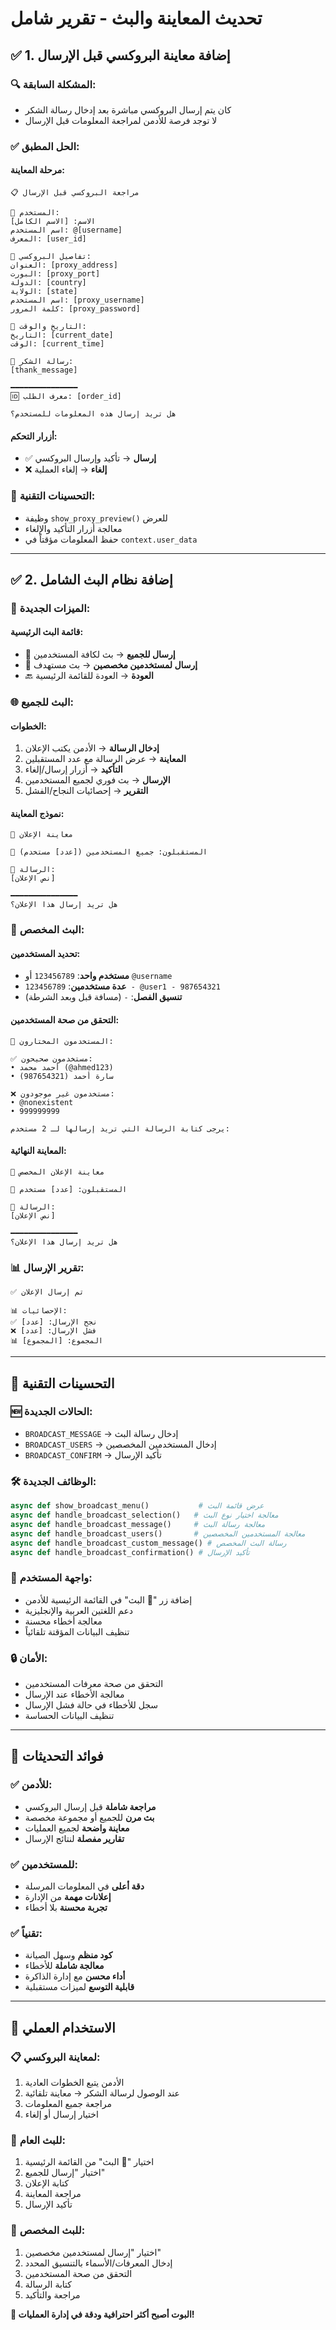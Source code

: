 # تحديث المعاينة والبث - تقرير شامل

## ✅ 1. إضافة معاينة البروكسي قبل الإرسال

### 🔍 المشكلة السابقة:
- كان يتم إرسال البروكسي مباشرة بعد إدخال رسالة الشكر
- لا توجد فرصة للأدمن لمراجعة المعلومات قبل الإرسال

### ✅ الحل المطبق:

#### مرحلة المعاينة:
```
📋 مراجعة البروكسي قبل الإرسال

👤 المستخدم:
الاسم: [الاسم الكامل]
اسم المستخدم: @[username]
المعرف: [user_id]

🔐 تفاصيل البروكسي:
العنوان: [proxy_address]
البورت: [proxy_port]
الدولة: [country]
الولاية: [state]
اسم المستخدم: [proxy_username]
كلمة المرور: [proxy_password]

📅 التاريخ والوقت:
التاريخ: [current_date]
الوقت: [current_time]

💬 رسالة الشكر:
[thank_message]

━━━━━━━━━━━━━━━
🆔 معرف الطلب: [order_id]

هل تريد إرسال هذه المعلومات للمستخدم؟
```

#### أزرار التحكم:
- ✅ **إرسال** → تأكيد وإرسال البروكسي
- ❌ **إلغاء** → إلغاء العملية

### 🔧 التحسينات التقنية:
- وظيفة `show_proxy_preview()` للعرض
- معالجة أزرار التأكيد والإلغاء
- حفظ المعلومات مؤقتاً في `context.user_data`

---

## ✅ 2. إضافة نظام البث الشامل

### 📢 الميزات الجديدة:

#### قائمة البث الرئيسية:
- 📢 **إرسال للجميع** → بث لكافة المستخدمين
- 👥 **إرسال لمستخدمين مخصصين** → بث مستهدف
- 🔙 **العودة** → العودة للقائمة الرئيسية

### 🌐 البث للجميع:

#### الخطوات:
1. **إدخال الرسالة** → الأدمن يكتب الإعلان
2. **المعاينة** → عرض الرسالة مع عدد المستقبلين
3. **التأكيد** → أزرار إرسال/إلغاء
4. **الإرسال** → بث فوري لجميع المستخدمين
5. **التقرير** → إحصائيات النجاح/الفشل

#### نموذج المعاينة:
```
📢 معاينة الإعلان

👥 المستقبلون: جميع المستخدمين ([عدد] مستخدم)

📝 الرسالة:
[نص الإعلان]

━━━━━━━━━━━━━━━
هل تريد إرسال هذا الإعلان؟
```

### 👥 البث المخصص:

#### تحديد المستخدمين:
- **مستخدم واحد**: `123456789` أو `@username`
- **عدة مستخدمين**: `123456789 - @user1 - 987654321`
- **تنسيق الفصل**: ` - ` (مسافة قبل وبعد الشرطة)

#### التحقق من صحة المستخدمين:
```
👥 المستخدمون المختارون:

✅ مستخدمون صحيحون:
• أحمد محمد (@ahmed123)
• سارة أحمد (987654321)

❌ مستخدمون غير موجودون:
• @nonexistent
• 999999999

يرجى كتابة الرسالة التي تريد إرسالها لـ 2 مستخدم:
```

#### المعاينة النهائية:
```
📢 معاينة الإعلان المخصص

👥 المستقبلون: [عدد] مستخدم

📝 الرسالة:
[نص الإعلان]

━━━━━━━━━━━━━━━
هل تريد إرسال هذا الإعلان؟
```

### 📊 تقرير الإرسال:
```
✅ تم إرسال الإعلان

📊 الإحصائيات:
✅ نجح الإرسال: [عدد]
❌ فشل الإرسال: [عدد]  
📊 المجموع: [المجموع]
```

---

## 🔧 التحسينات التقنية

### 🆕 الحالات الجديدة:
- `BROADCAST_MESSAGE` → إدخال رسالة البث
- `BROADCAST_USERS` → إدخال المستخدمين المخصصين
- `BROADCAST_CONFIRM` → تأكيد الإرسال

### 🛠️ الوظائف الجديدة:
```python
async def show_broadcast_menu()           # عرض قائمة البث
async def handle_broadcast_selection()   # معالجة اختيار نوع البث
async def handle_broadcast_message()     # معالجة رسالة البث
async def handle_broadcast_users()       # معالجة المستخدمين المخصصين
async def handle_broadcast_custom_message() # رسالة البث المخصص
async def handle_broadcast_confirmation() # تأكيد الإرسال
```

### 📱 واجهة المستخدم:
- إضافة زر "📢 البث" في القائمة الرئيسية للأدمن
- دعم اللغتين العربية والإنجليزية
- معالجة أخطاء محسنة
- تنظيف البيانات المؤقتة تلقائياً

### 🔒 الأمان:
- التحقق من صحة معرفات المستخدمين
- معالجة الأخطاء عند الإرسال
- سجل للأخطاء في حالة فشل الإرسال
- تنظيف البيانات الحساسة

---

## 🎯 فوائد التحديثات

### ✅ للأدمن:
- **مراجعة شاملة** قبل إرسال البروكسي
- **بث مرن** للجميع أو مجموعة مخصصة
- **معاينة واضحة** لجميع العمليات
- **تقارير مفصلة** لنتائج الإرسال

### ✅ للمستخدمين:
- **دقة أعلى** في المعلومات المرسلة
- **إعلانات مهمة** من الإدارة
- **تجربة محسنة** بلا أخطاء

### ✅ تقنياً:
- **كود منظم** وسهل الصيانة
- **معالجة شاملة** للأخطاء
- **أداء محسن** مع إدارة الذاكرة
- **قابلية التوسع** لميزات مستقبلية

---

## 🚀 الاستخدام العملي

### 📋 لمعاينة البروكسي:
1. الأدمن يتبع الخطوات العادية
2. عند الوصول لرسالة الشكر → معاينة تلقائية
3. مراجعة جميع المعلومات
4. اختيار إرسال أو إلغاء

### 📢 للبث العام:
1. اختيار "📢 البث" من القائمة الرئيسية
2. اختيار "إرسال للجميع"
3. كتابة الإعلان
4. مراجعة المعاينة
5. تأكيد الإرسال

### 👥 للبث المخصص:
1. اختيار "إرسال لمستخدمين مخصصين"
2. إدخال المعرفات/الأسماء بالتنسيق المحدد
3. التحقق من صحة المستخدمين
4. كتابة الرسالة
5. مراجعة والتأكيد

**🎉 البوت أصبح أكثر احترافية ودقة في إدارة العمليات!**